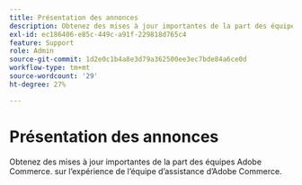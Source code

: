```yaml
---
title: Présentation des annonces
description: Obtenez des mises à jour importantes de la part des équipes Adobe Commerce.
exl-id: ec186406-e85c-449c-a91f-229818d765c4
feature: Support
role: Admin
source-git-commit: 1d2e0c1b4a8e3d79a362500ee3ec7bde84a6ce0d
workflow-type: tm+mt
source-wordcount: '29'
ht-degree: 27%

---
```


# Présentation des annonces

Obtenez des mises à jour importantes de la part des équipes Adobe Commerce. sur l’expérience de l’équipe d’assistance d’Adobe Commerce.
